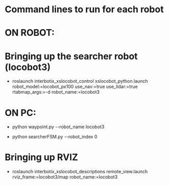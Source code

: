 
# Command lines to run for each robot
# ON ROBOT:

# Bringing up the searcher robot (locobot3)
- roslaunch interbotix_xslocobot_control xslocobot_python.launch robot_model:=locobot_px100 use_nav:=true use_lidar:=true rtabmap_args:=-d robot_name:=locobot3

# ON PC:

- python waypoint.py --robot_name locobot3

- python searcherFSM.py --robot_index 0

# Bringing up RVIZ
- roslaunch interbotix_xslocobot_descriptions remote_view.launch rviz_frame:=locobot3/map robot_name:=locobot3